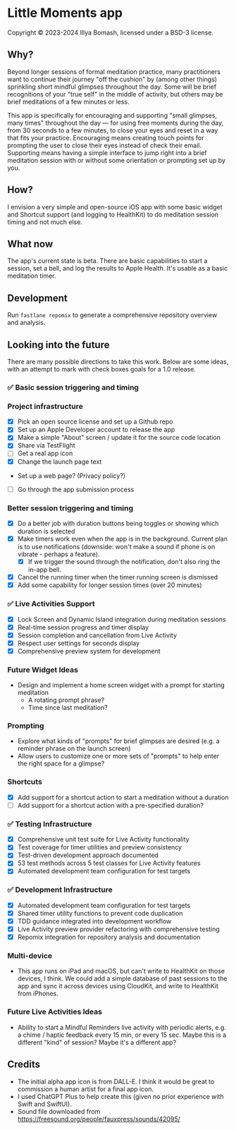 # Little Moments app

Copyright © 2023-2024 Illya Bomash, licensed under a BSD-3 license.

## Why?

Beyond longer sessions of formal meditation practice, many practitioners want to continue their journey "off the cushion" by (among other things) sprinkling short mindful glimpses throughout the day. Some will be brief recognitions of your "true self" in the middle of activity, but others may be brief meditations of a few minutes or less.

This app is specifically for encouraging and supporting "small glimpses, many times" throughout the day — for using free moments during the day, from 30 seconds to a few minutes, to close your eyes and reset in a way that fits your practice. Encouraging means creating touch points for prompting the user to close their eyes instead of check their email. Supporting means having a simple interface to jump right into a brief meditation session with or without some orientation or prompting set up by you.

## How?

I envision a very simple and open-source iOS app with some basic widget and Shortcut support (and logging to HealthKit) to do meditation session timing and not much else.

## What now

The app's current state is beta. There are basic capabilities to start a session, set a bell, and log the results to Apple Health. It's usable as a basic meditation timer.

## Development

Run `fastlane repomix` to generate a comprehensive repository overview and analysis.

## Looking into the future

There are many possible directions to take this work. Below are some ideas, with an attempt to mark with check boxes goals for a 1.0 release.

### ✅ Basic session triggering and timing

### Project infrastructure

- [x] Pick an open source license and set up a Github repo
- [x] Set up an Apple Developer account to release the app
- [x] Make a simple "About" screen / update it for the source code location
- [x] Share via TestFlight
- [ ] Get a real app icon
- [x] Change the launch page text
- Set up a web page? (Privacy policy?)
- [ ] Go through the app submission process

### Better session triggering and timing

- [x] Do a better job with duration buttons being toggles or showing which duration is selected
- [x] Make timers work even when the app is in the background. Current plan is to use notifications (downside: won't make a sound if phone is on vibrate - perhaps a feature).
  - [x] If we trigger the sound through the notification, don't also ring the in-app bell.
- [x] Cancel the running timer when the timer running screen is dismissed
- [x] Add some capability for longer session times (over 20 minutes)

### ✅ Live Activities Support

- [x] Lock Screen and Dynamic Island integration during meditation sessions
- [x] Real-time session progress and timer display
- [x] Session completion and cancellation from Live Activity
- [x] Respect user settings for seconds display
- [x] Comprehensive preview system for development

### Future Widget Ideas

- Design and implement a home screen widget with a prompt for starting meditation
  - A rotating prompt phrase?
  - Time since last meditation?

### Prompting

- Explore what kinds of "prompts" for brief glimpses are desired (e.g. a reminder phrase on the launch screen)
- Allow users to customize one or more sets of "prompts" to help enter the right space for a glimpse?

### Shortcuts

- [x] Add support for a shortcut action to start a meditation without a duration
- [ ] Add support for a shortcut action with a pre-specified duration?

### ✅ Testing Infrastructure

- [x] Comprehensive unit test suite for Live Activity functionality
- [x] Test coverage for timer utilities and preview consistency
- [x] Test-driven development approach documented
- [x] 53 test methods across 5 test classes for Live Activity features
- [x] Automated development team configuration for test targets

### ✅ Development Infrastructure

- [x] Automated development team configuration for test targets
- [x] Shared timer utility functions to prevent code duplication
- [x] TDD guidance integrated into development workflow
- [x] Live Activity preview provider refactoring with comprehensive testing
- [x] Repomix integration for repository analysis and documentation

### Multi-device

- This app runs on iPad and macOS, but can't write to HealthKit on those devices, I think. We could add a simple database of past sessions to the app and sync it across devices using CloudKit, and write to HealthKit from iPhones.

### Future Live Activities Ideas

- Ability to start a Mindful Reminders live activity with periodic alerts, e.g. a chime / haptic feedback every 15 min, or every 15 sec. Maybe this is a different "kind" of session? Maybe it's a different app?

## Credits

- The initial alpha app icon is from DALL-E. I think it would be great to commission a human artist for a final app icon.
- I used ChatGPT Plus to help create this (given no prior experience with Swift and SwiftUI).
- Sound file downloaded from https://freesound.org/people/fauxpress/sounds/42095/
